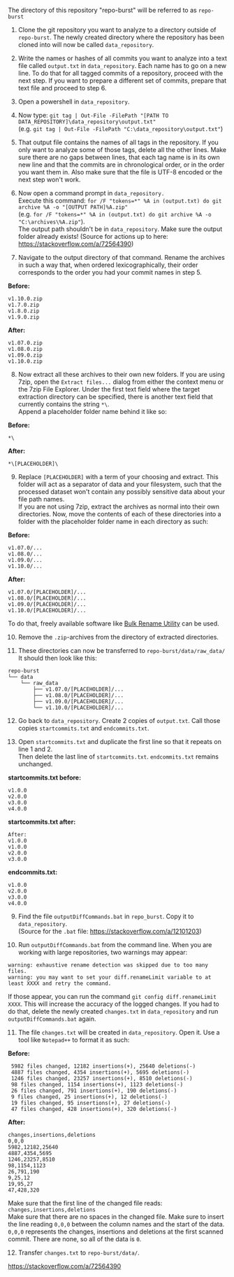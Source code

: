 The directory of this repository "repo-burst" will be referred to as `repo-burst`

1. Clone the git repository you want to analyze to a directory outside of `repo-burst`. The newly created directory where the repository has been cloned into will now be called `data_repository`.

2. Write the names or hashes of all commits you want to analyze into a text file called `output.txt` in `data_repository`. Each name has to go on a new line. To do that for all tagged commits of a repository, proceed with the next step. If you want to prepare a different set of commits, prepare that text file and proceed to step 6.

3. Open a powershell in `data_repository`.

4. Now type: ```git tag | Out-File -FilePath "[PATH TO DATA_REPOSITORY]\data_repository\output.txt"```  
(e.g. ```git tag | Out-File -FilePath "C:\data_repository\output.txt"```)

5. That output file contains the names of all tags in the repository. If you only want to analyze some of those tags, delete all the other lines. Make sure there are no gaps between lines, that each tag name is in its own new line and that the commits are in chronological order, or in the order you want them in. Also make sure that the file is UTF-8 encoded or the next step won't work.

6. Now open a command prompt in `data_repository.`  
Execute this command: ```for /F "tokens=*" %A in (output.txt) do git archive %A -o "[OUTPUT PATH]%A.zip"```  
(e.g. ```for /F "tokens=*" %A in (output.txt) do git archive %A -o "C:\archives\%A.zip"```).  
The output path shouldn't be in `data_repository`. Make sure the output folder already exists! (Source for actions up to here: https://stackoverflow.com/a/72564390)

7. Navigate to the output directory of that command. Rename the archives in such a way that, when ordered lexicographically, their order corresponds to the order you had your commit names in step 5.

**Before:**
```
v1.10.0.zip
v1.7.0.zip
v1.8.0.zip
v1.9.0.zip
```
**After:**
```
v1.07.0.zip
v1.08.0.zip
v1.09.0.zip
v1.10.0.zip
```
8. Now extract all these archives to their own new folders. If you are using 7zip, open the `Extract files...` dialog from either the context menu or the 7zip File Explorer. Under the first text field where the target extraction directory can be specified, there is another text field that currently contains the string `*\`.  
Append a placeholder folder name behind it like so:

**Before:**
```
*\
```
**After:**
```
*\[PLACEHOLDER]\
```
9. Replace `[PLACEHOLDER]` with a term of your choosing and extract. This folder will act as a separator of data and your filesystem, such that the processed dataset won't contain any possibly sensitive data about your file path names.  
If you are not using 7zip, extract the archives as normal into their own directories.  Now, move the contents of each of these directories into a folder with the placeholder folder name in each directory as such:  

**Before:**
```
v1.07.0/...
v1.08.0/...
v1.09.0/...
v1.10.0/...
```
**After:**
```
v1.07.0/[PLACEHOLDER]/...
v1.08.0/[PLACEHOLDER]/...
v1.09.0/[PLACEHOLDER]/...
v1.10.0/[PLACEHOLDER]/...
```
To do that, freely available software like [Bulk Rename Utility](https://www.bulkrenameutility.co.uk/) can be used.    

10. Remove the `.zip`-archives from the directory of extracted directories.

11. These directories can now be transferred to `repo-burst/data/raw_data/`
    It should then look like this:
```
repo-burst
└── data
    └── raw_data
        ├── v1.07.0/[PLACEHOLDER]/...
        ├── v1.08.0/[PLACEHOLDER]/...
        ├── v1.09.0/[PLACEHOLDER]/...
        └── v1.10.0/[PLACEHOLDER]/...
```

12. Go back to `data_repository`. Create 2 copies of `output.txt`. Call those copies ```startcommits.txt``` and ```endcommits.txt```.

13. Open ```startcommits.txt``` and duplicate the first line so that it repeats on line 1 and 2.  
Then delete the last line of `startcommits.txt`. `endcommits.txt` remains unchanged.

**startcommits.txt before:**
```
v1.0.0
v2.0.0
v3.0.0
v4.0.0
```
**startcommits.txt after:**
```
After: 
v1.0.0
v1.0.0
v2.0.0
v3.0.0
```
**endcommits.txt:**
```
v1.0.0
v2.0.0
v3.0.0
v4.0.0
```

9. Find the file ```outputDiffCommands.bat``` in `repo_burst`. Copy it to `data_repository`.  
(Source for the `.bat` file: https://stackoverflow.com/a/12101203)

10. Run ```outputDiffCommands.bat``` from the command line. When you are working with large repositories, two warnings may appear:
```
warning: exhaustive rename detection was skipped due to too many files.
warning: you may want to set your diff.renameLimit variable to at least XXXX and retry the command.
```
If those appear, you can run the command ```git config diff.renameLimit XXXX```. This will increase the accuracy of the logged changes. 
If you had to do that, delete the newly created `changes.txt` in `data_repository` and run ```outputDiffCommands.bat``` again.

11. The file `changes.txt` will be created in `data_repository`. Open it. Use a tool like `Notepad++` to format it as such:  

**Before:**
```
 5982 files changed, 12182 insertions(+), 25640 deletions(-)
 4887 files changed, 4354 insertions(+), 5695 deletions(-)
 1246 files changed, 23257 insertions(+), 8510 deletions(-)
 98 files changed, 1154 insertions(+), 1123 deletions(-)
 26 files changed, 791 insertions(+), 190 deletions(-)
 9 files changed, 25 insertions(+), 12 deletions(-)
 19 files changed, 95 insertions(+), 27 deletions(-)
 47 files changed, 428 insertions(+), 320 deletions(-)
```
**After:**
```
changes,insertions,deletions
0,0,0
5982,12182,25640
4887,4354,5695
1246,23257,8510
98,1154,1123
26,791,190
9,25,12
19,95,27
47,428,320
```
Make sure that the first line of the changed file reads: ```changes,insertions,deletions```  
Make sure that there are no spaces in the changed file.
Make sure to insert the line reading ```0,0,0``` between the column names and the start of the data. ```0,0,0``` represents the changes, insertions and deletions at the first scanned commit. There are none, so all of the data is `0`.

12. Transfer `changes.txt` to  ```repo-burst/data/```.

https://stackoverflow.com/a/72564390


